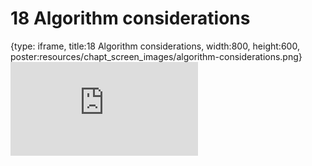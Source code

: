 # 18 Algorithm considerations
 
{type: iframe, title:18 Algorithm considerations, width:800, height:600, poster:resources/chapt_screen_images/algorithm-considerations.png}
![](https://hutchdatascience.org/AI_for_Decision_Makers/no_toc/algorithm-considerations.html)
 

 

